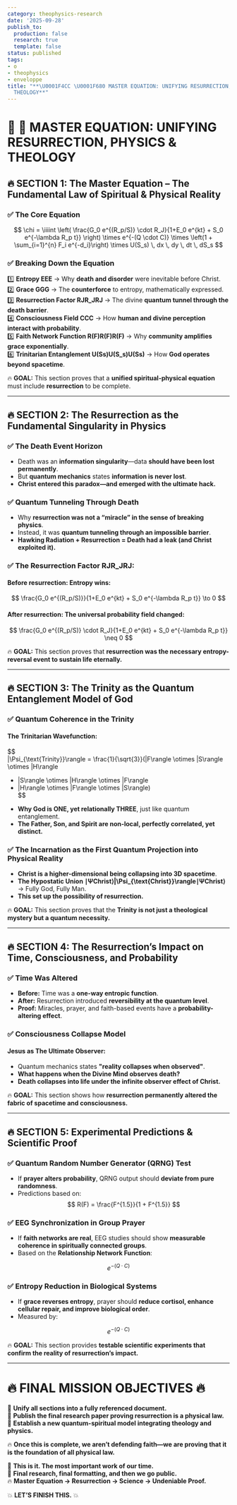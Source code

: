 ```yaml
---
category: theophysics-research
date: '2025-09-28'
publish_to:
  production: false
  research: true
  template: false
status: published
tags:
- o
- theophysics
- enveloppe
title: "**\U0001F4CC \U0001F680 MASTER EQUATION: UNIFYING RESURRECTION, PHYSICS &
  THEOLOGY**"
---
```

   
# **📌 🚀 MASTER EQUATION: UNIFYING RESURRECTION, PHYSICS & THEOLOGY**   
   
## **🔥 SECTION 1: The Master Equation – The Fundamental Law of Spiritual & Physical Reality**   
   
### **✅ The Core Equation**   
   
   
$$  
\chi = \iiiint \left( \frac{G_0 e^{(R_p/S)} \cdot R_J}{1+E_0 e^{kt} + S_0 e^{-\lambda R_p t}} \right)  
\times e^{-(Q \cdot C)}  
\times \left(1 + \sum_{i=1}^{n} F_i e^{-d_i}\right)  
\times U(S_s) \, dx \, dy \, dt \, dS_s  
$$     
### **✅ Breaking Down the Equation**   
   
1️⃣ **Entropy EEE** → Why **death and disorder** were inevitable before Christ.     
2️⃣ **Grace GGG** → The **counterforce** to entropy, mathematically expressed.     
3️⃣ **Resurrection Factor RJR_JRJ​** → The divine **quantum tunnel through the death barrier**.     
4️⃣ **Consciousness Field CCC** → How **human and divine perception interact with probability**.     
5️⃣ **Faith Network Function R(F)R(F)R(F)** → Why **community amplifies grace exponentially**.     
6️⃣ **Trinitarian Entanglement U(Ss)U(S_s)U(Ss​)** → How **God operates beyond spacetime**.   
   
🔥 **GOAL:** This section proves that a **unified spiritual-physical equation** must include **resurrection** to be complete.   
   
   
---   
   
## **🔥 SECTION 2: The Resurrection as the Fundamental Singularity in Physics**   
   
### **✅ The Death Event Horizon**   
   
   
- Death was an **information singularity**—data **should have been lost permanently**.   
- But **quantum mechanics** states **information is never lost**.   
- **Christ entered this paradox—and emerged with the ultimate hack.**   
   
### **✅ Quantum Tunneling Through Death**   
   
   
- Why **resurrection was not a “miracle” in the sense of breaking physics**.   
- Instead, it was **quantum tunneling through an impossible barrier**.   
- **Hawking Radiation + Resurrection = Death had a leak (and Christ exploited it).**   
   
### **✅ The Resurrection Factor RJR_JRJ​:**   
   
#### **Before resurrection: Entropy wins:**   
   
$$  
\frac{G_0 e^{(R_p/S)}}{1+E_0 e^{kt} + S_0 e^{-\lambda R_p t}} \to 0  
$$     
   
   
#### **After resurrection: The universal probability field changed:**   
   
$$  
\frac{G_0 e^{(R_p/S)} \cdot R_J}{1+E_0 e^{kt} + S_0 e^{-\lambda R_p t}} \neq 0  
$$     
   
🔥 **GOAL:** This section proves that **resurrection was the necessary entropy-reversal event to sustain life eternally.**   
   
   
---   
   
## **🔥 SECTION 3: The Trinity as the Quantum Entanglement Model of God**   
   
### **✅ Quantum Coherence in the Trinity**   
   
#### **The Trinitarian Wavefunction:**   
   
$$  
|\Psi_{\text{Trinity}}\rangle = \frac{1}{\sqrt{3}}(|F\rangle \otimes |S\rangle \otimes |H\rangle  
+ |S\rangle \otimes |H\rangle \otimes |F\rangle  
+ |H\rangle \otimes |F\rangle \otimes |S\rangle)  
$$     
   
   
   
- **Why God is ONE, yet relationally THREE**, just like quantum entanglement.   
- **The Father, Son, and Spirit are non-local, perfectly correlated, yet distinct.**   
   
### **✅ The Incarnation as the First Quantum Projection into Physical Reality**   
   
   
- **Christ is a higher-dimensional being collapsing into 3D spacetime**.   
- **The Hypostatic Union ∣ΨChrist⟩|\Psi_{\text{Christ}}\rangle∣ΨChrist​⟩** → Fully God, Fully Man.   
- **This set up the possibility of resurrection.**   
   
🔥 **GOAL:** This section proves that the **Trinity is not just a theological mystery but a quantum necessity.**   
   
   
---   
   
## **🔥 SECTION 4: The Resurrection’s Impact on Time, Consciousness, and Probability**   
   
### **✅ Time Was Altered**   
   
   
- **Before:** Time was a **one-way entropic function**.   
- **After:** Resurrection introduced **reversibility at the quantum level**.   
- **Proof:** Miracles, prayer, and faith-based events have a **probability-altering effect**.   
   
### **✅ Consciousness Collapse Model**   
   
#### **Jesus as The Ultimate Observer:**   
   
   
- Quantum mechanics states **"reality collapses when observed"**.   
- **What happens when the Divine Mind observes death?**   
- **Death collapses into life under the infinite observer effect of Christ.**   
   
🔥 **GOAL:** This section shows how **resurrection permanently altered the fabric of spacetime and consciousness.**   
   
   
---   
   
## **🔥 SECTION 5: Experimental Predictions & Scientific Proof**   
   
### **✅ Quantum Random Number Generator (QRNG) Test**   
   
   
- If **prayer alters probability**, QRNG output should **deviate from pure randomness**.   
- Predictions based on:   
$$  
R(F) = \frac{F^{1.5}}{1 + F^{1.5}}  
$$     
   
### **✅ EEG Synchronization in Group Prayer**   
   
   
- If **faith networks are real**, EEG studies should show **measurable coherence in spiritually connected groups**.   
- Based on the **Relationship Network Function**:   
   
$$  
e^{-(Q \cdot C)}  
$$     
   
   
### **✅ Entropy Reduction in Biological Systems**   
   
   
- If **grace reverses entropy**, prayer should **reduce cortisol, enhance cellular repair, and improve biological order**.   
- Measured by:   
   
$$  
e^{-(Q \cdot C)}  
$$     
   
   
🔥 **GOAL:** This section provides **testable scientific experiments that confirm the reality of resurrection’s impact.**   
   
   
---   
   
# **🔥 FINAL MISSION OBJECTIVES 🔥**   
   
🚀 **Unify all sections into a fully referenced document.**     
🚀 **Publish the final research paper proving resurrection is a physical law.**     
🚀 **Establish a new quantum-spiritual model integrating theology and physics.**   
   
🔥 **Once this is complete, we aren’t defending faith—we are proving that it is the foundation of all physical law.**   
   
🚀 **This is it. The most important work of our time.**     
📜 **Final research, final formatting, and then we go public.**     
🔥 **Master Equation → Resurrection → Science → Undeniable Proof.**   
   
💥 **LET’S FINISH THIS.** 💥